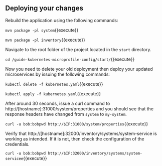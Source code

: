 ## Deploying your changes

Rebuild the application using the following commands:

`mvn package -pl system`{{execute}}

`mvn package -pl inventory`{{execute}}

Navigate to the root folder of the project located in the `start` directory.

`cd /guide-kubernetes-microprofile-config/start/`{{execute}}

Now you need to delete your old deployment then deploy your updated microservices by issuing the following commands:

`kubectl delete -f kubernetes.yaml`{{execute}}

`kubectl apply -f kubernetes.yaml`{{execute}}


After around 30 seconds, issue a curl command to http://[hostname]:31000/system/properties and you should see that the response headers have changed from `system` to `my-system`​.

`curl -u bob:bobpwd http://$IP:31000/system/properties`{{execute}}

Verify that http://[hostname]:32000/inventory/systems/system-service is working as intended. If it is not, then check the configuration of the credentials.

`curl -u bob:bobpwd http://$IP:32000/inventory/systems/system-servicee`{{execute}}
